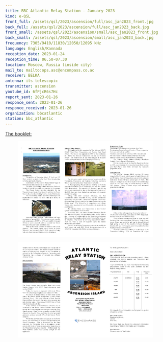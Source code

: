 ```yaml
---
title: BBC Atlantic Relay Station — January 2023
kind: e-QSL
front_full: /assets/qsl/2023/ascension/full/asc_jan2023_front.jpg
back_full: /assets/qsl/2023/ascension/full/asc_jan2023_back.jpg
front_small: /assets/qsl/2023/ascension/small/asc_jan2023_front.jpg
back_small: /assets/qsl/2023/ascension/small/asc_jan2023_back.jpg
frequency: 7305/9410/11830/12050/12095 kHz
language: English/Kannada
reception_date: 2023-01-24
reception_time: 06.50-07.30
location: Moscow, Russia (inside city)
mail_to: mailto:ops.asc@encompass.co.ac
receiver: BELKA
antenna: its telescopic
transmitter: ascension
youtube_id: 6fPjcR6s7Hc
report_sent: 2023-01-26
responce_sent: 2023-01-26
responce_received: 2023-01-26
organization: bbcatlantic
station: bbc_atlantic
---
```


<a href="/assets/qsl/2023/ascension/asc_jan2023_booklet.pdf">The booklet:</a>

<figure>
<a href="/assets/qsl/2023/ascension/full/asc_jan2023_original_page1.jpg">
<img src="/assets/qsl/2023/ascension/small/asc_jan2023_original_page1.jpg"/>
</a>
</figure>

<figure>
<a href="/assets/qsl/2023/ascension/full/asc_jan2023_original_page2.jpg">
<img src="/assets/qsl/2023/ascension/small/asc_jan2023_original_page2.jpg"/>
</a>
</figure>
